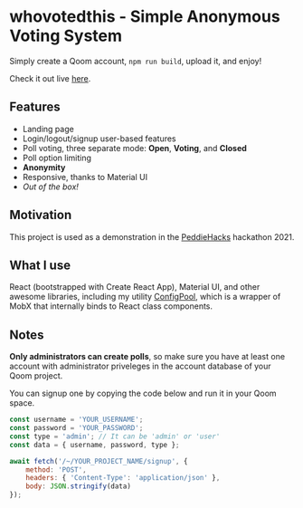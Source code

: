 # whovotedthis - Simple Anonymous Voting System

Simply create a Qoom account, `npm run build`, upload it, and enjoy!

Check it out live [here](https://icyfiremen86.qoom.space/~/build).

## Features

- Landing page
- Login/logout/signup user-based features
- Poll voting, three separate mode: **Open**, **Voting**, and **Closed**
- Poll option limiting
- **Anonymity**
- Responsive, thanks to Material UI
- *Out of the box!*

## Motivation

This project is used as a demonstration in the [PeddieHacks](https://peddiehacks.peddie.org/) hackathon 2021.

## What I use

React (bootstrapped with Create React App), Material UI, and other awesome libraries, including my utility [ConfigPool](src/utils/ConfigPool.tsx), which is a wrapper of MobX that internally binds to React class components.

## Notes

**Only administrators can create polls**, so make sure you have at least one account with administrator priveleges in the account database of your Qoom project.

You can signup one by copying the code below and run it in your Qoom space.

```js
const username = 'YOUR_USERNAME';
const password = 'YOUR_PASSWORD';
const type = 'admin'; // It can be 'admin' or 'user'
const data = { username, password, type };

await fetch('/~/YOUR_PROJECT_NAME/signup', {
    method: 'POST',
    headers: { 'Content-Type': 'application/json' },
    body: JSON.stringify(data)
});
```
